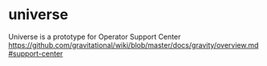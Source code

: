 # universe
Universe is a prototype for Operator Support Center https://github.com/gravitational/wiki/blob/master/docs/gravity/overview.md#support-center
